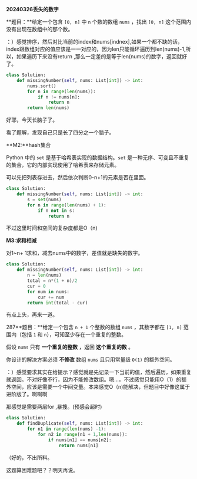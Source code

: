 **20240326丢失的数字**

**题目：**给定一个包含 `[0, n]` 中 `n` 个数的数组 `nums` ，找出 `[0, n]` 这个范围内没有出现在数组中的那个数。

：）感觉排序，然后对比当前的index和nums[indnex],如果一个都不缺的话，index跟数组对应的值应该是一一对应的，因为len只能循环遍历到len(nums)-1,所以，如果遍历下来没有return ,那么一定差的是等于len(nums)的数字，返回就好了。

```python
class Solution:
    def missingNumber(self, nums: List[int]) -> int:
        nums.sort()
        for n in range(len(nums)):
            if n != nums[n]:
                return n
        return len(nums)
```

好耶，今天长脑子了。

看了题解，发现自己只是长了四分之一个脑子。

**M2:**hash集合

Python 中的 `set` 是基于哈希表实现的数据结构。`set` 是一种无序、可变且不重复的集合，它的内部实现使用了哈希表来存储元素。

可以先把列表存进去，然后依次判断0-n+1的元素是否在里面。

```python
class Solution:
    def missingNumber(self, nums: List[int]) -> int:
        s = set(nums)
        for n in range(len(nums) + 1):
            if n not in s:
                return n     
```

不过这里时间和空间的复杂度都是O（n)

**M3:求和相减**

对1~n+ 1求和，减去nums中的数字，差值就是缺失的数字。

```python
class Solution:
    def missingNumber(self, nums: List[int]) -> int:
        n = len(nums)
        total = n*(1 + n)/2
        cur = 0
        for num in nums:
            cur += num
        return int(total - cur) 
```

 

有点上头，再来一道。

287**题目：**给定一个包含 `n + 1` 个整数的数组 `nums` ，其数字都在 `[1, n]` 范围内（包括 `1` 和 `n`），可知至少存在一个重复的整数。

假设 `nums` 只有 **一个重复的整数** ，返回 **这个重复的数** 。

你设计的解决方案必须 **不修改** 数组 `nums` 且只用常量级 `O(1)` 的额外空间。



：）感觉要求其实在给提示？感觉就是先记录一下当前的值，然后遍历，如果重复就返回。不对好像不行，因为不能修改数组。嗯...，不过感觉只能用O（1）的额外空间，应该是需要一个中间变量。本来感觉O（n)能解决，但题目中好像这属于进阶版了。啊啊啊

那感觉是需要两层for ,暴搜。(预感会超时)

```python
class Solution:
    def findDuplicate(self, nums: List[int]) -> int:
        for n1 in range(len(nums) -1):
            for n2 in range(n1 + 1,len(nums)):
                if nums[n1] == nums[n2]:
                    return nums[n1]
```

（好的，不出所料。

这题算困难题吧？？明天再说。

